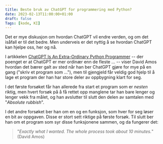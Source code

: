 ```yaml
---
title: Beste bruk av ChatGPT for programmering med Python?
date: 2023-02-13T11:00:00+01:00
draft: false
Tags: [kode, KI]
---
```

Det er mye diskusjon om hvordan ChatGPT vil endre verden, og om det isåfall er til det bedre. Men underveis er det nyttig å se hvordan ChatGPT kan hjelpe oss, her og nå.

I artikkelen [ChatGPT Is An Extra-Ordinary Python Programmer](https://davidamos.dev/chatgpt-is-an-extra-ordinary-python-programmer/) -- der poenget er at ChatGPT er mer ordinær enn de fleste ... -- viser David Amos hvordan det bærer galt av sted når han ber ChatGPT gjøre for mye på en gang ("skriv et program som ..."), men til gjengjeld får veldig god hjelp til å lage et program der han har store deler av oppbygning klart for seg.

I det første forsøket får han allerede fra start et program som er _nesten_ riktig, men hvert forsøk på å få rettet opp manglene tar han bare lenger og lenger vekk fra målet, og han avslutter til slutt den delen av samtalen med "_Absolute rubbish_".

I det andre forsøket ber han om en og en funksjon, som hver for seg løser en bit av oppgaven. Disse er stort sett riktige på første forsøk. Til slutt ber han om et program som syr disse funksjonene sammen, og da fungerer det:

> "_Exactly what I wanted. The whole process took about 10 minutes._" (David Amos)

